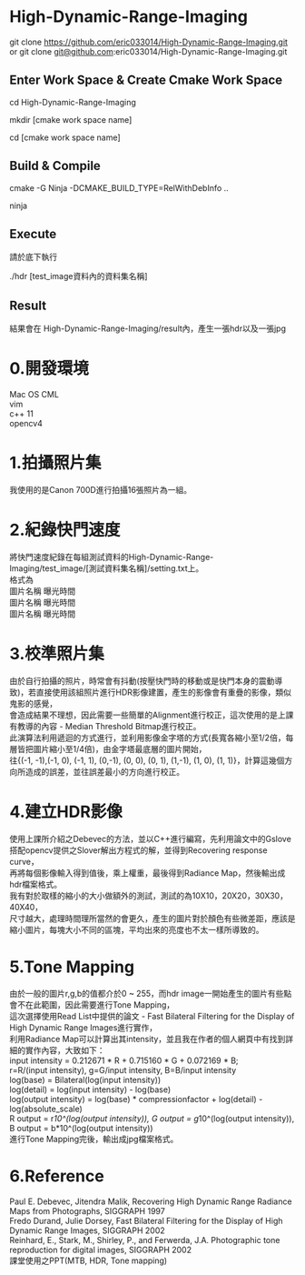 # High-Dynamic-Range-Imaging
git clone https://github.com/eric033014/High-Dynamic-Range-Imaging.git
or
git clone git@github.com:eric033014/High-Dynamic-Range-Imaging.git

## Enter Work Space & Create Cmake Work Space
cd High-Dynamic-Range-Imaging

mkdir [cmake work space name]

cd [cmake work space name]

## Build & Compile

cmake -G Ninja -DCMAKE_BUILD_TYPE=RelWithDebInfo ..

ninja

## Execute
請於<cmake work space name>底下執行

./hdr [test_image資料內的資料集名稱]

## Result
結果會在 High-Dynamic-Range-Imaging/result內，產生一張hdr以及一張jpg


# 0.開發環境
Mac OS CML <br>
vim <br>
c++ 11 <br>
opencv4 <br>

# 1.拍攝照片集
我使用的是Canon 700D進行拍攝16張照片為一組。

# 2.紀錄快門速度
將快門速度紀錄在每組測試資料的High-Dynamic-Range-Imaging/test_image/[測試資料集名稱]/setting.txt上。<br>
格式為<br>
圖片名稱 曝光時間<br>
圖片名稱 曝光時間<br>
圖片名稱 曝光時間<br>

# 3.校準照片集
由於自行拍攝的照片，時常會有抖動(按壓快門時的移動或是快門本身的震動導致)，若直接使用該組照片進行HDR影像建置，產生的影像會有重疊的影像，類似鬼影的感覺，<br>
會造成結果不理想，因此需要一些簡單的Alignment進行校正，這次使用的是上課有教導的內容 - Median Threshold Bitmap進行校正。<br>
此演算法利用遞迴的方式進行，並利用影像金字塔的方式(長寬各縮小至1/2倍，每層皆把圖片縮小至1/4倍)，由金字塔最底層的圖片開始，<br>
往{(-1, -1),(-1, 0), (-1, 1), (0,-1), (0, 0), (0, 1), (1,-1), (1, 0), (1, 1)}，計算這幾個方向所造成的誤差，並往誤差最小的方向進行校正。<br>

# 4.建立HDR影像
使用上課所介紹之Debevec的方法，並以C++進行編寫，先利用論文中的Gslove搭配opencv提供之Slover解出方程式的解，並得到Recovering response curve，<br>
再將每個影像輸入得到值後，乘上權重，最後得到Radiance Map，然後輸出成hdr檔案格式。<br>
我有對於取樣的縮小的大小做額外的測試，測試的為10X10，20X20，30X30，40X40，<br>
尺寸越大，處理時間理所當然的會更久，產生的圖片對於顏色有些微差距，應該是縮小圖片，每塊大小不同的區塊，平均出來的亮度也不太一樣所導致的。<br>

# 5.Tone Mapping
由於一般的圖片r,g,b的值都介於0 ~ 255，而hdr image一開始產生的圖片有些點會不在此範圍，因此需要進行Tone Mapping，<br>
這次選擇使用Read List中提供的論文 - Fast Bilateral Filtering for the Display of High Dynamic Range Images進行實作，<br>
利用Radiance Map可以計算出其intensity，並且我在作者的個人網頁中有找到詳細的實作內容，大致如下：<br>
input intensity = 0.212671 * R + 0.715160 * G + 0.072169 * B;<br>
r=R/(input intensity), g=G/input intensity, B=B/input intensity<br>
log(base) = Bilateral(log(input intensity))<br>
log(detail) = log(input intensity) - log(base)<br>
log(output intensity) = log(base) * compressionfactor + log(detail) - log(absolute_scale)<br>
R output = r*10^(log(output intensity)), G output = g*10^(log(output intensity)), B output = b*10^(log(output intensity))<br>
進行Tone Mapping完後，輸出成jpg檔案格式。<br>

# 6.Reference
Paul E. Debevec, Jitendra Malik, Recovering High Dynamic Range Radiance Maps from Photographs, SIGGRAPH 1997 <br>
Fredo Durand, Julie Dorsey, Fast Bilateral Filtering for the Display of High Dynamic Range Images, SIGGRAPH 2002 <br>
Reinhard, E., Stark, M., Shirley, P., and Ferwerda, J.A. Photographic tone reproduction for digital images, SIGGRAPH 2002 <br>
課堂使用之PPT(MTB, HDR, Tone mapping)
